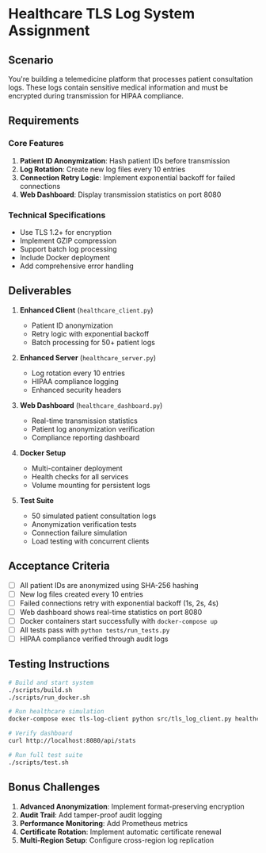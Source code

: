 # Healthcare TLS Log System Assignment

## Scenario
You're building a telemedicine platform that processes patient consultation logs. These logs contain sensitive medical information and must be encrypted during transmission for HIPAA compliance.

## Requirements

### Core Features
1. **Patient ID Anonymization**: Hash patient IDs before transmission
2. **Log Rotation**: Create new log files every 10 entries  
3. **Connection Retry Logic**: Implement exponential backoff for failed connections
4. **Web Dashboard**: Display transmission statistics on port 8080

### Technical Specifications
- Use TLS 1.2+ for encryption
- Implement GZIP compression
- Support batch log processing
- Include Docker deployment
- Add comprehensive error handling

## Deliverables

1. **Enhanced Client** (`healthcare_client.py`)
   - Patient ID anonymization
   - Retry logic with exponential backoff
   - Batch processing for 50+ patient logs
   
2. **Enhanced Server** (`healthcare_server.py`)  
   - Log rotation every 10 entries
   - HIPAA compliance logging
   - Enhanced security headers
   
3. **Web Dashboard** (`healthcare_dashboard.py`)
   - Real-time transmission statistics
   - Patient log anonymization verification
   - Compliance reporting dashboard
   
4. **Docker Setup**
   - Multi-container deployment
   - Health checks for all services
   - Volume mounting for persistent logs
   
5. **Test Suite**
   - 50 simulated patient consultation logs
   - Anonymization verification tests
   - Connection failure simulation
   - Load testing with concurrent clients

## Acceptance Criteria

- [ ] All patient IDs are anonymized using SHA-256 hashing
- [ ] New log files created every 10 entries
- [ ] Failed connections retry with exponential backoff (1s, 2s, 4s)
- [ ] Web dashboard shows real-time statistics on port 8080
- [ ] Docker containers start successfully with `docker-compose up`
- [ ] All tests pass with `python tests/run_tests.py`
- [ ] HIPAA compliance verified through audit logs

## Testing Instructions

```bash
# Build and start system
./scripts/build.sh
./scripts/run_docker.sh

# Run healthcare simulation
docker-compose exec tls-log-client python src/tls_log_client.py healthcare

# Verify dashboard
curl http://localhost:8080/api/stats

# Run full test suite
./scripts/test.sh
```

## Bonus Challenges

1. **Advanced Anonymization**: Implement format-preserving encryption
2. **Audit Trail**: Add tamper-proof audit logging
3. **Performance Monitoring**: Add Prometheus metrics
4. **Certificate Rotation**: Implement automatic certificate renewal
5. **Multi-Region Setup**: Configure cross-region log replication

